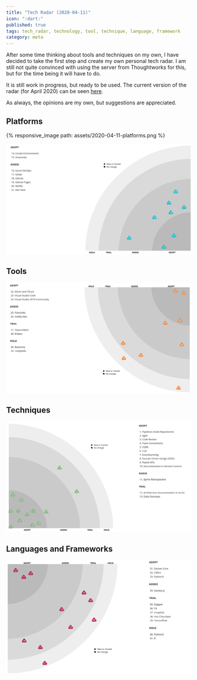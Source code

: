 ```yaml
---
title: "Tech Radar (2020-04-11)"
icon: ":dart:"
published: true
tags: tech_radar, technology, tool, technique, language, framework
category: meta
---
```


After some time thinking about tools and techniques on my own, I have decided to take the first step and create my own personal tech radar. I am still not quite convinced with using the server from Thoughtworks for this, but for the time being it will have to do.

It is still work in progress, but ready to be used. The current version of the radar (for April 2020) can be seen [here](https://radar.thoughtworks.com/?sheetId=https%3A%2F%2Fraw.githubusercontent.com%2Fmarsop%2Ftechradar%2Fmaster%2FAlberto%2520Gregorio%27s%2520Tech%2520Radar%25202020-04.csv).

As always, the opinions are my own, but suggestions are appreciated.

## Platforms

{% responsive_image path: assets/2020-04-11-platforms.png %}

<img src="/assets/2020-04-11-platforms.png" alt="Platforms" max-width="750"/>

## Tools

<img src="/assets/2020-04-11-tools.png" alt="Tools" width="750"/>

## Techniques

<img src="/assets/2020-04-11-techniques.png" alt="Techniques" width="750"/>

## Languages and Frameworks

<img src="/assets/2020-04-11-languages.png" alt="Languages and Frameworks" width="750"/>
